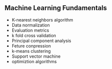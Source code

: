 ## Machine Learning Fundamentals

* K-nearest neighbors algorithm  
* Data normalization  
* Evaluation metrics  
* k fold cross validation  
* Principal component analysis
* Feture conpression
* k-means clustering
* Support vector machine
* optimiztion algorithms

